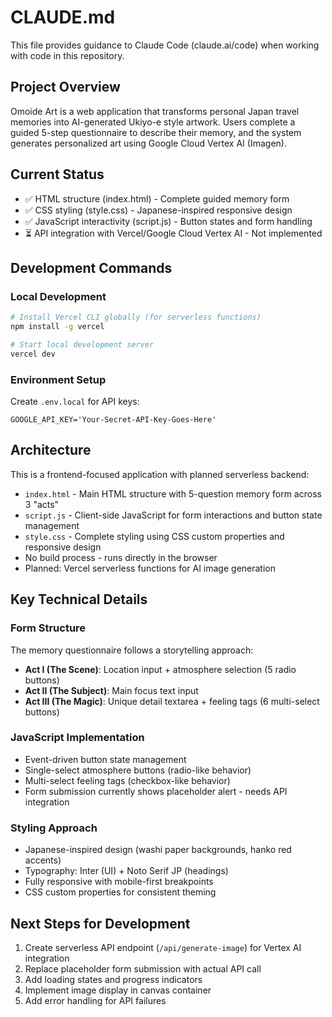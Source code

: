 # CLAUDE.md

This file provides guidance to Claude Code (claude.ai/code) when working with code in this repository.

## Project Overview

Omoide Art is a web application that transforms personal Japan travel memories into AI-generated Ukiyo-e style artwork. Users complete a guided 5-step questionnaire to describe their memory, and the system generates personalized art using Google Cloud Vertex AI (Imagen).

## Current Status
- ✅ HTML structure (index.html) - Complete guided memory form
- ✅ CSS styling (style.css) - Japanese-inspired responsive design  
- ✅ JavaScript interactivity (script.js) - Button states and form handling
- ⏳ API integration with Vercel/Google Cloud Vertex AI - Not implemented

## Development Commands

### Local Development
```bash
# Install Vercel CLI globally (for serverless functions)
npm install -g vercel

# Start local development server
vercel dev
```

### Environment Setup
Create `.env.local` for API keys:
```
GOOGLE_API_KEY='Your-Secret-API-Key-Goes-Here'
```

## Architecture

This is a frontend-focused application with planned serverless backend:

- `index.html` - Main HTML structure with 5-question memory form across 3 "acts"
- `script.js` - Client-side JavaScript for form interactions and button state management
- `style.css` - Complete styling using CSS custom properties and responsive design
- No build process - runs directly in the browser
- Planned: Vercel serverless functions for AI image generation

## Key Technical Details

### Form Structure
The memory questionnaire follows a storytelling approach:
- **Act I (The Scene)**: Location input + atmosphere selection (5 radio buttons)
- **Act II (The Subject)**: Main focus text input  
- **Act III (The Magic)**: Unique detail textarea + feeling tags (6 multi-select buttons)

### JavaScript Implementation
- Event-driven button state management
- Single-select atmosphere buttons (radio-like behavior)
- Multi-select feeling tags (checkbox-like behavior)
- Form submission currently shows placeholder alert - needs API integration

### Styling Approach
- Japanese-inspired design (washi paper backgrounds, hanko red accents)
- Typography: Inter (UI) + Noto Serif JP (headings)
- Fully responsive with mobile-first breakpoints
- CSS custom properties for consistent theming

## Next Steps for Development
1. Create serverless API endpoint (`/api/generate-image`) for Vertex AI integration
2. Replace placeholder form submission with actual API call
3. Add loading states and progress indicators
4. Implement image display in canvas container
5. Add error handling for API failures